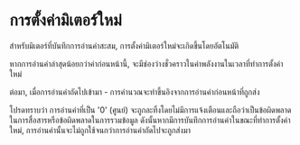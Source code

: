 # การตั้งค่ามิเตอร์ใหม่

สำหรับมิเตอร์ที่บันทึกการอ่านค่าสะสม, การตั้งค่ามิเตอร์ใหม่จะเกิดขึ้นโดยอัตโนมัติ

หากการอ่านค่าล่าสุดน้อยกว่าค่าก่อนหน้านี้, จะมีช่องว่างชั่วคราวในค่าพลังงานในเวลาที่ทำการตั้งค่าใหม่

ต่อมา, เมื่อการอ่านค่าถัดไปเข้ามา - การคำนวณจะทำขึ้นอิงจากการอ่านค่าก่อนหน้าที่ถูกส่ง



โปรดทราบว่า การอ่านค่าที่เป็น '0' (ศูนย์) จะถูกละทิ้งโดยไม่มีการแจ้งเตือนและถือว่าเป็นข้อผิดพลาดในการสื่อสารหรือข้อผิดพลาดในการรวมข้อมูล ดังนั้นหากมีการบันทึกการอ่านค่าในขณะที่ทำการตั้งค่าใหม่, การอ่านค่านั้นจะไม่ถูกใช้จนกว่าการอ่านค่าถัดไปจะถูกส่งมา
